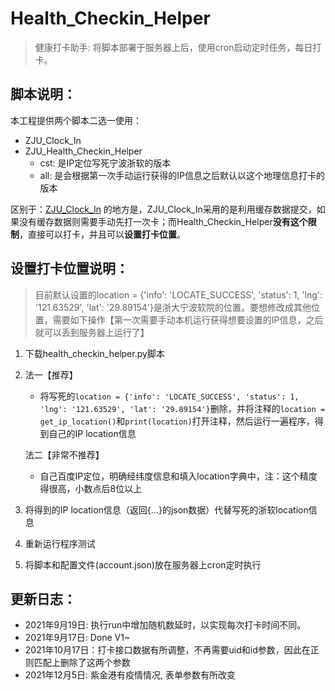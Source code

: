 # Health_Checkin_Helper

> 健康打卡助手: 将脚本部署于服务器上后，使用cron启动定时任务，每日打卡。

## 脚本说明：

本工程提供两个脚本二选一使用：

- ZJU_Clock_In
- ZJU_Health_Checkin_Helper
  - cst: 是IP定位写死宁波浙软的版本
  - all: 是会根据第一次手动运行获得的IP信息之后默认以这个地理信息打卡的版本

区别于：[ZJU_Clock_In](https://github.com/lgaheilongzi/ZJU-Clock-In) 的地方是，ZJU_Clock_In采用的是利用缓存数据提交，如果没有缓存数据则需要手动先打一次卡；而Health_Checkin_Helper**没有这个限制**，直接可以打卡，并且可以**设置打卡位置**。

## 设置打卡位置说明：

> 目前默认设置的location = {'info': 'LOCATE_SUCCESS', 'status': 1, 'lng': '121.63529', 'lat': '29.89154'}是浙大宁波软院的位置。要想修改成其他位置，需要如下操作【第一次需要手动本机运行获得想要设置的IP信息，之后就可以丢到服务器上运行了】

1. 下载health_checkin_helper.py脚本

2. 法一【推荐】

   - 将写死的`location = {'info': 'LOCATE_SUCCESS', 'status': 1, 'lng': '121.63529', 'lat': '29.89154'}`删除，并将注释的`location = get_ip_location()`和`print(location)`打开注释，然后运行一遍程序，得到自己的IP location信息

   法二【非常不推荐】

   - 自己百度IP定位，明确经纬度信息和填入location字典中，注：这个精度得很高，小数点后8位以上

3. 将得到的IP location信息（返回{...}的json数据）代替写死的浙软location信息

4. 重新运行程序测试

5. 将脚本和配置文件(account.json)放在服务器上cron定时执行

## 更新日志：
- 2021年9月19日: 执行run中增加随机数延时，以实现每次打卡时间不同。
- 2021年9月17日: Done V1~
- 2021年10月17日：打卡接口数据有所调整，不再需要uid和id参数，因此在正则匹配上删除了这两个参数
- 2021年12月5日: 紫金港有疫情情况, 表单参数有所改变